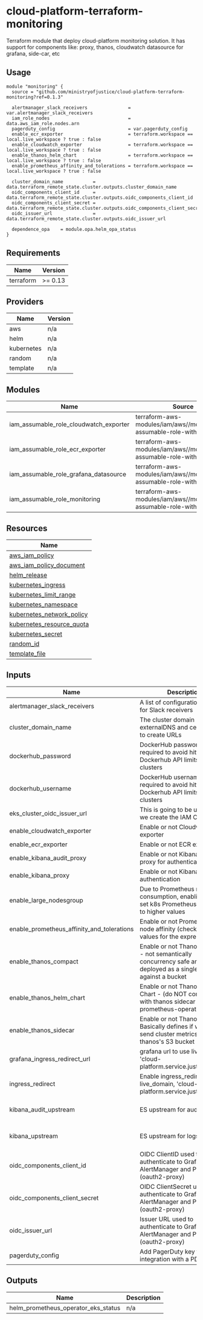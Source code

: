 # cloud-platform-terraform-monitoring

Terraform module that deploy cloud-platform monitoring solution. It has support for components like: proxy, thanos, cloudwatch datasource for grafana, side-car, etc

## Usage

```hcl
module "monitoring" {
  source = "github.com/ministryofjustice/cloud-platform-terraform-monitoring?ref=0.1.3"

  alertmanager_slack_receivers               = var.alertmanager_slack_receivers
  iam_role_nodes                             = data.aws_iam_role.nodes.arn
  pagerduty_config                           = var.pagerduty_config
  enable_ecr_exporter                        = terraform.workspace == local.live_workspace ? true : false
  enable_cloudwatch_exporter                 = terraform.workspace == local.live_workspace ? true : false
  enable_thanos_helm_chart                   = terraform.workspace == local.live_workspace ? true : false
  enable_prometheus_affinity_and_tolerations = terraform.workspace == local.live_workspace ? true : false
  
  cluster_domain_name           = data.terraform_remote_state.cluster.outputs.cluster_domain_name
  oidc_components_client_id     = data.terraform_remote_state.cluster.outputs.oidc_components_client_id
  oidc_components_client_secret = data.terraform_remote_state.cluster.outputs.oidc_components_client_secret
  oidc_issuer_url               = data.terraform_remote_state.cluster.outputs.oidc_issuer_url

  dependence_opa    = module.opa.helm_opa_status
}
```

<!--- BEGIN_TF_DOCS --->
## Requirements

| Name | Version |
|------|---------|
| terraform | >= 0.13 |

## Providers

| Name | Version |
|------|---------|
| aws | n/a |
| helm | n/a |
| kubernetes | n/a |
| random | n/a |
| template | n/a |

## Modules

| Name | Source | Version |
|------|--------|---------|
| iam_assumable_role_cloudwatch_exporter | terraform-aws-modules/iam/aws//modules/iam-assumable-role-with-oidc | 3.13.0 |
| iam_assumable_role_ecr_exporter | terraform-aws-modules/iam/aws//modules/iam-assumable-role-with-oidc | 3.13.0 |
| iam_assumable_role_grafana_datasource | terraform-aws-modules/iam/aws//modules/iam-assumable-role-with-oidc | 3.13.0 |
| iam_assumable_role_monitoring | terraform-aws-modules/iam/aws//modules/iam-assumable-role-with-oidc | 3.13.0 |

## Resources

| Name |
|------|
| [aws_iam_policy](https://registry.terraform.io/providers/hashicorp/aws/latest/docs/resources/iam_policy) |
| [aws_iam_policy_document](https://registry.terraform.io/providers/hashicorp/aws/latest/docs/data-sources/iam_policy_document) |
| [helm_release](https://registry.terraform.io/providers/hashicorp/helm/latest/docs/resources/release) |
| [kubernetes_ingress](https://registry.terraform.io/providers/hashicorp/kubernetes/latest/docs/resources/ingress) |
| [kubernetes_limit_range](https://registry.terraform.io/providers/hashicorp/kubernetes/latest/docs/resources/limit_range) |
| [kubernetes_namespace](https://registry.terraform.io/providers/hashicorp/kubernetes/latest/docs/resources/namespace) |
| [kubernetes_network_policy](https://registry.terraform.io/providers/hashicorp/kubernetes/latest/docs/resources/network_policy) |
| [kubernetes_resource_quota](https://registry.terraform.io/providers/hashicorp/kubernetes/latest/docs/resources/resource_quota) |
| [kubernetes_secret](https://registry.terraform.io/providers/hashicorp/kubernetes/latest/docs/resources/secret) |
| [random_id](https://registry.terraform.io/providers/hashicorp/random/latest/docs/resources/id) |
| [template_file](https://registry.terraform.io/providers/hashicorp/template/latest/docs/data-sources/file) |

## Inputs

| Name | Description | Type | Default | Required |
|------|-------------|------|---------|:--------:|
| alertmanager\_slack\_receivers | A list of configuration values for Slack receivers | `list(any)` | n/a | yes |
| cluster\_domain\_name | The cluster domain - used by externalDNS and certmanager to create URLs | `any` | n/a | yes |
| dockerhub\_password | DockerHub password - required to avoid hitting Dockerhub API limits in EKS clusters | `string` | `""` | no |
| dockerhub\_username | DockerHub username - required to avoid hitting Dockerhub API limits in EKS clusters | `string` | `""` | no |
| eks\_cluster\_oidc\_issuer\_url | This is going to be used when we create the IAM OIDC role | `string` | `""` | no |
| enable\_cloudwatch\_exporter | Enable or not Cloudwatch exporter | `bool` | `false` | no |
| enable\_ecr\_exporter | Enable or not ECR exporter | `bool` | `false` | no |
| enable\_kibana\_audit\_proxy | Enable or not Kibana-audit proxy for authentication | `bool` | `false` | no |
| enable\_kibana\_proxy | Enable or not Kibana proxy for authentication | `bool` | `false` | no |
| enable\_large\_nodesgroup | Due to Prometheus resource consumption, enabling this will set k8s Prometheus resources to higher values | `bool` | `false` | no |
| enable\_prometheus\_affinity\_and\_tolerations | Enable or not Prometheus node affinity (check helm values for the expressions) | `bool` | `false` | no |
| enable\_thanos\_compact | Enable or not Thanos Compact - not semantically concurrency safe and must be deployed as a singleton against a bucket | `bool` | `false` | no |
| enable\_thanos\_helm\_chart | Enable or not Thanos Helm Chart - (do NOT confuse this with thanos sidecar within prometheus-operator) | `bool` | `false` | no |
| enable\_thanos\_sidecar | Enable or not Thanos sidecar. Basically defines if we want to send cluster metrics to thanos's S3 bucket | `bool` | `false` | no |
| grafana\_ingress\_redirect\_url | grafana url to use live\_domain, 'cloud-platform.service.justice.gov.uk' | `string` | `""` | no |
| ingress\_redirect | Enable ingress\_redirect, to use live\_domain, 'cloud-platform.service.justice.gov.uk' | `bool` | `false` | no |
| kibana\_audit\_upstream | ES upstream for audit logs | `string` | `"https://search-cloud-platform-audit-live-hfclvgaq73cul7ku362rvigti4.eu-west-2.es.amazonaws.com"` | no |
| kibana\_upstream | ES upstream for logs | `string` | `"https://search-cloud-platform-live-dibidbfud3uww3lpxnhj2jdws4.eu-west-2.es.amazonaws.com"` | no |
| oidc\_components\_client\_id | OIDC ClientID used to authenticate to Grafana, AlertManager and Prometheus (oauth2-proxy) | `any` | n/a | yes |
| oidc\_components\_client\_secret | OIDC ClientSecret used to authenticate to Grafana, AlertManager and Prometheus (oauth2-proxy) | `any` | n/a | yes |
| oidc\_issuer\_url | Issuer URL used to authenticate to Grafana, AlertManager and Prometheus (oauth2-proxy) | `any` | n/a | yes |
| pagerduty\_config | Add PagerDuty key to allow integration with a PD service. | `any` | n/a | yes |

## Outputs

| Name | Description |
|------|-------------|
| helm\_prometheus\_operator\_eks\_status | n/a |

<!--- END_TF_DOCS --->
